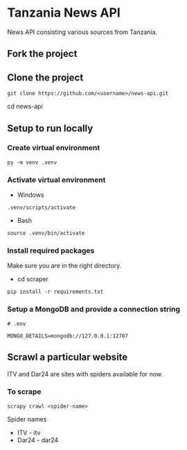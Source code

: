 # Tanzania News API

News API consisting various sources from Tanzania.

## Fork the project

## Clone the project
```
git clone https://github.com/<username>/news-api.git
```

cd news-api

## Setup to run locally

### Create virtual environment
```
py -m venv .venv
```

### Activate virtual environment
- Windows
```
.venv/scripts/activate
```

- Bash
```
source .venv/bin/activate
```

### Install required packages
Make sure you are in the right directory.
- cd scraper

```
pip install -r requirements.txt
```

### Setup a MongoDB and provide a connection string
```
# .env

MONGO_DETAILS=mongodb://127.0.0.1:12707
```

## Scrawl a particular website
ITV and Dar24 are sites with spiders available for now.

### To scrape
```
scrapy crawl <spider-name>
```

Spider names
- ITV - itv
- Dar24 - dar24
